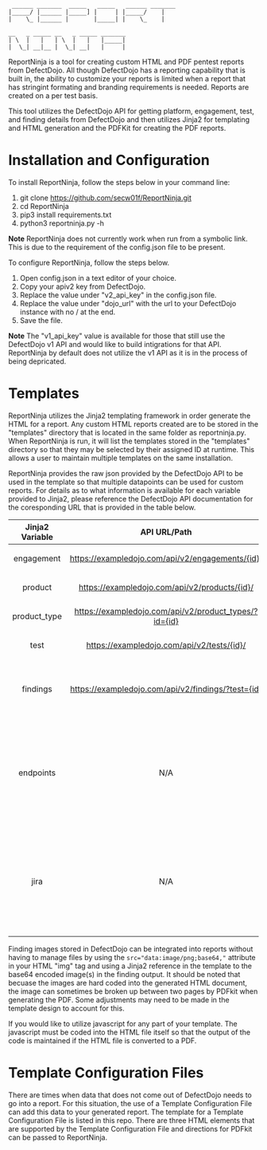 ```
 ______ _______  _____   _____   ______ _______
|_____/ |______ |_____] |     | |_____/    |
|    \_ |______ |       |_____| |    \_    |

__   _ _____ __   _ _____ _______
| \  |   |   | \  |   |   |_____|
|  \_| __|__ |  \_| __|   |     |
```

ReportNinja is a tool for creating custom HTML and PDF pentest reports from DefectDojo. All though DefectDojo has a reporting capability that is built in, the ability to customize your reports is limited when a report that has stringint formating and branding requirements is needed. Reports are created on a per test basis.

This tool utilizes the DefectDojo API for getting platform, engagement, test, and finding details from DefectDojo and then utilizes Jinja2 for templating and HTML generation and the PDFKit for creating the PDF reports.

# Installation and Configuration

To install ReportNinja, follow the steps below in your command line:

  1. git clone https://github.com/secw01f/ReportNinja.git
  2. cd ReportNinja
  3. pip3 install requirements.txt
  4. python3 reportninja.py -h

  **Note** ReportNinja does not currently work when run from a symbolic link. This is due to the requirement of the config.json file to be present.

To configure ReportNinja, follow the steps below.

  1. Open config.json in a text editor of your choice.
  2. Copy your apiv2 key from DefectDojo.
  3. Replace the value under "v2_api_key" in the config.json file.
  4. Replace the value under "dojo_url" with the url to your DefectDojo instance with no / at the end.
  5. Save the file.

  **Note** The "v1_api_key" value is available for those that still use the DefectDojo v1 API and would like to build intigrations for that API. ReportNinja by default does not utilize the v1 API as it is in the process of being depricated.
  
# Templates

ReportNinja utilizes the Jinja2 templating framework in order generate the HTML for a report. Any custom HTML reports created are to be stored in the "templates" directory that is located in the same folder as reportninja.py. When ReportNinja is run, it will list the templates stored in the "templates" directory so that they may be selected by their assigned ID at runtime. This allows a user to maintain multiple templates on the same installation.

ReportNinja provides the raw json provided by the DefectDojo API to be used in the template so that multiple datapoints can be used for custom reports. For details as to what information is available for each variable provided to Jinja2, please reference the DefectDojo API documentation for the coresponding URL that is provided in the table below.

| Jinja2 Variable |    API URL/Path   | Template Example |
| :-------------: | :---------------: | :--------------- |
|    engagement   | https://exampledojo.com/api/v2/engagements/{id}/ | <p>{{ engagement['name'] }}</p> |
|     product     | https://exampledojo.com/api/v2/products/{id}/ | <p>{{ product['name'] }}</p> |
|   product_type  | https://exampledojo.com/api/v2/product_types/?id={id} | <p>{{  product_type }}</p> |
|      test       | https://exampledojo.com/api/v2/tests/{id}/ | <p>{{ test['title'] }}</p> |
|    findings     | https://exampledojo.com/api/v2/findings/?test={id} | {% for finding in findings['results'] %}<p>{{ finding['name'] }}</p>{% endfor %} |
|    endpoints    | N/A | {% for finding in findings['results'] %}{% for endpoint in finding['endpoints'] %}<p>{{ endpoints[endpoint\|string] }}</p>{% endfor %}{% endfor %} |
|      jira       | N/A | {% set count = namespace(value=0) %}{% for finding in findings['results'] %}{% set count.value = count.value + 1 %}<p>{{ jira[count.value - 1] }}{% endfor %}{% endfor %} |

Finding images stored in DefectDojo can be integrated into reports without having to manage files by using the ```src="data:image/png;base64,"``` attribute in your HTML "img" tag and using a Jinja2 reference in the template to the base64 encoded image(s) in the finding output. It should be noted that becuase the images are hard coded into the generated HTML document, the image can sometimes be broken up between two pages by PDFkit when generating the PDF. Some adjustments may need to be made in the template design to account for this.

If you would like to utilize javascript for any part of your template. The javascript must be coded into the HTML file itself so that the output of the code is maintained if the HTML file is converted to a PDF.

# Template Configuration Files

There are times when data that does not come out of DefectDojo needs to go into a report. For this situation, the use of a Template Configuration File can add this data to your generated report. The template for a Template Configuration File is listed in this repo. There are three HTML elements that are supported by the Template Configuration File and directions for PDFkit can be passed to ReportNinja.

